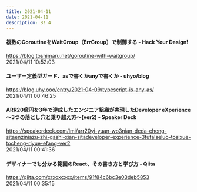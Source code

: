 ```yaml
---
title: 2021-04-11
date: 2021-04-11
description: B! 4
---
```


#### 複数のGoroutineをWaitGroup（ErrGroup）で制御する - Hack Your Design!
https://blog.toshimaru.net/goroutine-with-waitgroup/<br>
2021/04/11 10:52:03<br>


#### ユーザー定義型ガード、asで書くかanyで書くか - uhyo/blog
https://blog.uhy.ooo/entry/2021-04-09/typescript-is-any-as/<br>
2021/04/11 00:46:25<br>


#### ARR20億円を3年で達成したエンジニア組織が実現したDeveloper eXperience～3つの落とし穴と乗り越え方～(ver2) - Speaker Deck
https://speakerdeck.com/lmi/arr20yi-yuan-wo3nian-deda-cheng-sitaenziniazu-zhi-gashi-xian-sitadeveloper-experience-3tufalseluo-tosixue-tocheng-riyue-efang-ver2<br>
2021/04/11 00:41:36<br>


#### デザイナーでも分かる範囲のReact、その書き方と学び方 - Qiita
https://qiita.com/xrxoxcxox/items/91f84c6bc3e03deb5853<br>
2021/04/11 00:35:15<br>


